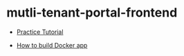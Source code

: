 # mutli-tenant-portal-frontend

- [Practice Tutorial](https://gabrieleromanato.name/nodejs-social-login-in-expressjs-using-twitter-google-facebook-and-linkedin-with-passport)


- [How to build Docker app](https://nodejs.org/en/docs/guides/nodejs-docker-webapp/)
